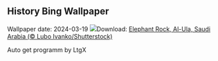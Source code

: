 ## History Bing Wallpaper
Wallpaper date: 2024-03-19
![](https://www.bing.com/th?id=OHR.ElephantRock_EN-CA1969254350_UHD.jpg&w=1000)Download: [Elephant Rock, Al-Ula, Saudi Arabia (© Lubo Ivanko/Shutterstock)](https://www.bing.com/th?id=OHR.ElephantRock_EN-CA1969254350_UHD.jpg)

Auto get programm by LtgX
